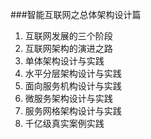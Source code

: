 ###智能互联网之总体架构设计篇
1. 互联网发展的三个阶段
2. 互联网架构的演进之路
3. 单体架构设计与实践
4. 水平分层架构设计与实践
5. 面向服务机构设计与实践
6. 微服务架构设计与实践
7. 服务网格架构设计与实践
8. 千亿级真实案例实践
